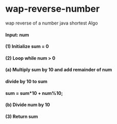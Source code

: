 # wap-reverse-number
wap reverse of a number java shortest Algo

#### Input:  num
#### (1) Initialize sum = 0
#### (2) Loop while num > 0
####      (a) Multiply sum by 10 and add remainder of num  
####          divide by 10 to sum
####                sum = sum*10 + num%10;
####      (b) Divide num by 10
#### (3) Return sum
